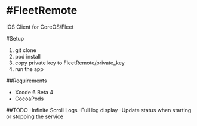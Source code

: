 #FleetRemote
===========
iOS Client for CoreOS/Fleet

#Setup
1. git clone
2. pod install
3. copy private key to FleetRemote/private_key
4. run the app

##Requirements
- Xcode 6 Beta 4
- CocoaPods

##TODO
-Infinite Scroll Logs
-Full log display
-Update status when starting or stopping the service

